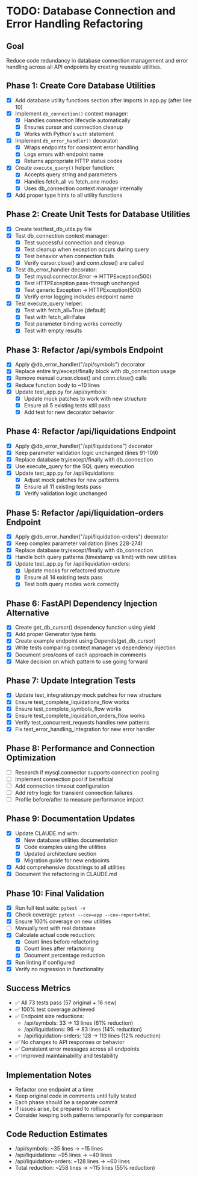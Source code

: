 # TODO: Database Connection and Error Handling Refactoring

## Goal
Reduce code redundancy in database connection management and error handling across all API endpoints by creating reusable utilities.

## Phase 1: Create Core Database Utilities
- [x] Add database utility functions section after imports in app.py (after line 10)
- [x] Implement `db_connection()` context manager:
  - [x] Handles connection lifecycle automatically
  - [x] Ensures cursor and connection cleanup
  - [x] Works with Python's `with` statement
- [x] Implement `db_error_handler()` decorator:
  - [x] Wraps endpoints for consistent error handling
  - [x] Logs errors with endpoint name
  - [x] Returns appropriate HTTP status codes
- [x] Create `execute_query()` helper function:
  - [x] Accepts query string and parameters
  - [x] Handles fetch_all vs fetch_one modes
  - [x] Uses db_connection context manager internally
- [x] Add proper type hints to all utility functions

## Phase 2: Create Unit Tests for Database Utilities
- [x] Create test/test_db_utils.py file
- [x] Test db_connection context manager:
  - [x] Test successful connection and cleanup
  - [x] Test cleanup when exception occurs during query
  - [x] Test behavior when connection fails
  - [x] Verify cursor.close() and conn.close() are called
- [x] Test db_error_handler decorator:
  - [x] Test mysql.connector.Error → HTTPException(500)
  - [x] Test HTTPException pass-through unchanged
  - [x] Test generic Exception → HTTPException(500)
  - [x] Verify error logging includes endpoint name
- [x] Test execute_query helper:
  - [x] Test with fetch_all=True (default)
  - [x] Test with fetch_all=False
  - [x] Test parameter binding works correctly
  - [x] Test with empty results

## Phase 3: Refactor /api/symbols Endpoint
- [x] Apply @db_error_handler("/api/symbols") decorator
- [x] Replace entire try/except/finally block with db_connection usage
- [x] Remove manual cursor.close() and conn.close() calls
- [x] Reduce function body to ~10 lines
- [x] Update test_app.py for /api/symbols:
  - [x] Update mock patches to work with new structure
  - [x] Ensure all 5 existing tests still pass
  - [x] Add test for new decorator behavior

## Phase 4: Refactor /api/liquidations Endpoint
- [x] Apply @db_error_handler("/api/liquidations") decorator
- [x] Keep parameter validation logic unchanged (lines 91-109)
- [x] Replace database try/except/finally with db_connection
- [x] Use execute_query for the SQL query execution
- [x] Update test_app.py for /api/liquidations:
  - [x] Adjust mock patches for new patterns
  - [x] Ensure all 11 existing tests pass
  - [x] Verify validation logic unchanged

## Phase 5: Refactor /api/liquidation-orders Endpoint
- [x] Apply @db_error_handler("/api/liquidation-orders") decorator
- [x] Keep complex parameter validation (lines 228-274)
- [x] Replace database try/except/finally with db_connection
- [x] Handle both query patterns (timestamp vs limit) with new utilities
- [x] Update test_app.py for /api/liquidation-orders:
  - [x] Update mocks for refactored structure
  - [x] Ensure all 14 existing tests pass
  - [x] Test both query modes work correctly

## Phase 6: FastAPI Dependency Injection Alternative
- [x] Create get_db_cursor() dependency function using yield
- [x] Add proper Generator type hints
- [x] Create example endpoint using Depends(get_db_cursor)
- [x] Write tests comparing context manager vs dependency injection
- [x] Document pros/cons of each approach in comments
- [x] Make decision on which pattern to use going forward

## Phase 7: Update Integration Tests
- [x] Update test_integration.py mock patches for new structure
- [x] Ensure test_complete_liquidations_flow works
- [x] Ensure test_complete_symbols_flow works
- [x] Ensure test_complete_liquidation_orders_flow works
- [x] Verify test_concurrent_requests handles new patterns
- [x] Fix test_error_handling_integration for new error handler

## Phase 8: Performance and Connection Optimization
- [ ] Research if mysql.connector supports connection pooling
- [ ] Implement connection pool if beneficial
- [ ] Add connection timeout configuration
- [ ] Add retry logic for transient connection failures
- [ ] Profile before/after to measure performance impact

## Phase 9: Documentation Updates
- [x] Update CLAUDE.md with:
  - [x] New database utilities documentation
  - [x] Code examples using the utilities
  - [x] Updated architecture section
  - [x] Migration guide for new endpoints
- [x] Add comprehensive docstrings to all utilities
- [x] Document the refactoring in CLAUDE.md

## Phase 10: Final Validation
- [x] Run full test suite: `pytest -v`
- [x] Check coverage: `pytest --cov=app --cov-report=html`
- [x] Ensure 100% coverage on new utilities
- [ ] Manually test with real database
- [x] Calculate actual code reduction:
  - [x] Count lines before refactoring
  - [x] Count lines after refactoring
  - [x] Document percentage reduction
- [x] Run linting if configured
- [x] Verify no regression in functionality

## Success Metrics
- ✅ All 73 tests pass (57 original + 16 new)
- ✅ 100% test coverage achieved
- ✅ Endpoint size reductions:
  - /api/symbols: 33 → 13 lines (61% reduction)
  - /api/liquidations: 96 → 83 lines (14% reduction)
  - /api/liquidation-orders: 128 → 113 lines (12% reduction)
- ✅ No changes to API responses or behavior
- ✅ Consistent error messages across all endpoints
- ✅ Improved maintainability and testability

## Implementation Notes
- Refactor one endpoint at a time
- Keep original code in comments until fully tested
- Each phase should be a separate commit
- If issues arise, be prepared to rollback
- Consider keeping both patterns temporarily for comparison

## Code Reduction Estimates
- /api/symbols: ~35 lines → ~15 lines
- /api/liquidations: ~95 lines → ~40 lines  
- /api/liquidation-orders: ~128 lines → ~60 lines
- Total reduction: ~258 lines → ~115 lines (55% reduction)